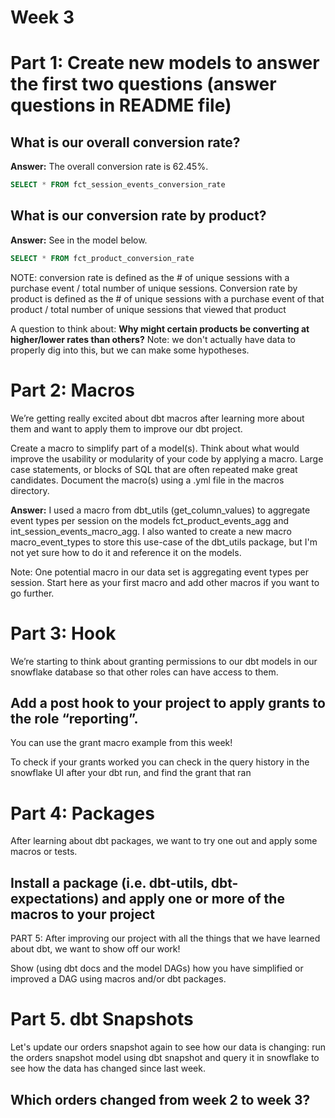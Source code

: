 # Week 3

# Part 1: Create new models to answer the first two questions (answer questions in README file)

## What is our overall conversion rate?
**Answer:** The overall conversion rate is 62.45%. 

```sql
SELECT * FROM fct_session_events_conversion_rate
```


## What is our conversion rate by product?
**Answer:** See in the model below. 

```sql
SELECT * FROM fct_product_conversion_rate
```

NOTE: conversion rate is defined as the # of unique sessions with a purchase event / total number of unique sessions. Conversion rate by product is defined as the # of unique sessions with a purchase event of that product / total number of unique sessions that viewed that product

A question to think about: **Why might certain products be converting at higher/lower rates than others?**
Note: we don't actually have data to properly dig into this, but we can make some hypotheses. 

# Part 2: Macros
We’re getting really excited about dbt macros after learning more about them and want to apply them to improve our dbt project. 

Create a macro to simplify part of a model(s). Think about what would improve the usability or modularity of your code by applying a macro. Large case statements, or blocks of SQL that are often repeated make great candidates. Document the macro(s) using a .yml file in the macros directory.

**Answer:** I used a macro from dbt_utils (get_column_values) to aggregate event types per session on the models fct_product_events_agg and int_session_events_macro_agg. I also wanted to create a new macro macro_event_types to store this use-case of the dbt_utils package, but I'm not yet sure how to do it and reference it on the models. 

Note: One potential macro in our data set is aggregating event types per session. Start here as your first macro and add other macros if you want to go further.

# Part 3: Hook
We’re starting to think about granting permissions to our dbt models in our snowflake database so that other roles can have access to them.

## Add a post hook to your project to apply grants to the role “reporting”. 

You can use the grant macro example from this week!

To check if your grants worked you can check in the query history in the snowflake UI after your dbt run, and find the grant that ran

# Part 4: Packages
After learning about dbt packages, we want to try one out and apply some macros or tests.

## Install a package (i.e. dbt-utils, dbt-expectations) and apply one or more of the macros to your project

PART 5: After improving our project with all the things that we have learned about dbt, we want to show off our work!

Show (using dbt docs and the model DAGs) how you have simplified or improved a DAG using macros and/or dbt packages.

# Part 5. dbt Snapshots

Let's update our orders snapshot again to see how our data is changing: run the orders snapshot model using dbt snapshot and query it in snowflake to see how the data has changed since last week. 

## Which orders changed from week 2 to week 3? 